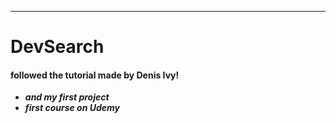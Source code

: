 ***
# DevSearch
#### followed the tutorial made by Denis Ivy!

*  ***and my first project***
*  ***first course on Udemy***
